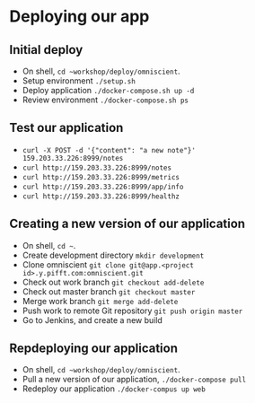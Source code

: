 # Deploying our app

## Initial deploy

* On shell, `cd ~workshop/deploy/omniscient`.
* Setup environment `./setup.sh`
* Deploy application `./docker-compose.sh up -d`
* Review environment `./docker-compose.sh ps`

## Test our application

* `curl -X POST -d '{"content": "a new note"}'  159.203.33.226:8999/notes`
* `curl http://159.203.33.226:8999/notes`
* `curl http://159.203.33.226:8999/metrics`
* `curl http://159.203.33.226:8999/app/info`
* `curl http://159.203.33.226:8999/healthz`

## Creating a new version of our application

* On shell, `cd ~`.
* Create development directory `mkdir development`
* Clone omniscient `git clone git@app.<project id>.y.pifft.com:omniscient.git`
* Check out work branch `git checkout add-delete`
* Check out master branch `git checkout master`
* Merge work branch `git merge add-delete`
* Push work to remote Git repository `git push origin master`
* Go to Jenkins, and create a new build

## Repdeploying our application

* On shell, `cd ~workshop/deploy/omniscient`.
* Pull a new version of our application, `./docker-compose pull`
* Redeploy our application `./docker-compus up web`

